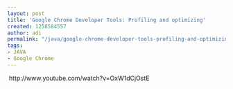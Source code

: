 ```yaml
---
layout: post
title: 'Google Chrome Developer Tools: Profiling and optimizing'
created: 1258584557
author: adi
permalink: "/java/google-chrome-developer-tools-profiling-and-optimizing"
tags:
- JAVA
- Google Chrome
---
```

<p>&nbsp;http://www.youtube.com/watch?v=OxW1dCjOstE</p>
